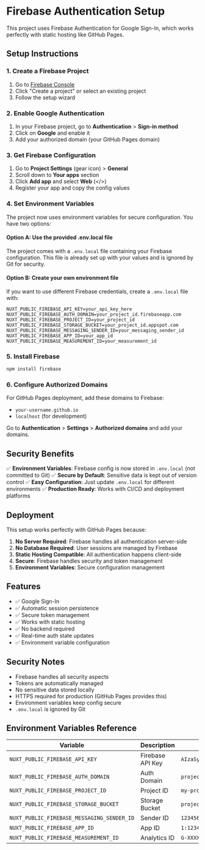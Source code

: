 # Firebase Authentication Setup

This project uses Firebase Authentication for Google Sign-In, which works perfectly with static hosting like GitHub Pages.

## Setup Instructions

### 1. Create a Firebase Project

1. Go to [Firebase Console](https://console.firebase.google.com/)
2. Click "Create a project" or select an existing project
3. Follow the setup wizard

### 2. Enable Google Authentication

1. In your Firebase project, go to **Authentication** > **Sign-in method**
2. Click on **Google** and enable it
3. Add your authorized domain (your GitHub Pages domain)

### 3. Get Firebase Configuration

1. Go to **Project Settings** (gear icon) > **General**
2. Scroll down to **Your apps** section
3. Click **Add app** and select **Web** (</>)
4. Register your app and copy the config values

### 4. Set Environment Variables

The project now uses environment variables for secure configuration. You have two options:

#### Option A: Use the provided .env.local file
The project comes with a `.env.local` file containing your Firebase configuration. This file is already set up with your values and is ignored by Git for security.

#### Option B: Create your own environment file
If you want to use different Firebase credentials, create a `.env.local` file with:

```env
NUXT_PUBLIC_FIREBASE_API_KEY=your_api_key_here
NUXT_PUBLIC_FIREBASE_AUTH_DOMAIN=your_project_id.firebaseapp.com
NUXT_PUBLIC_FIREBASE_PROJECT_ID=your_project_id
NUXT_PUBLIC_FIREBASE_STORAGE_BUCKET=your_project_id.appspot.com
NUXT_PUBLIC_FIREBASE_MESSAGING_SENDER_ID=your_messaging_sender_id
NUXT_PUBLIC_FIREBASE_APP_ID=your_app_id
NUXT_PUBLIC_FIREBASE_MEASUREMENT_ID=your_measurement_id
```

### 5. Install Firebase

```bash
npm install firebase
```

### 6. Configure Authorized Domains

For GitHub Pages deployment, add these domains to Firebase:
- `your-username.github.io`
- `localhost` (for development)

Go to **Authentication** > **Settings** > **Authorized domains** and add your domains.

## Security Benefits

✅ **Environment Variables**: Firebase config is now stored in `.env.local` (not committed to Git)
✅ **Secure by Default**: Sensitive data is kept out of version control
✅ **Easy Configuration**: Just update `.env.local` for different environments
✅ **Production Ready**: Works with CI/CD and deployment platforms

## Deployment

This setup works perfectly with GitHub Pages because:

1. **No Server Required**: Firebase handles all authentication server-side
2. **No Database Required**: User sessions are managed by Firebase
3. **Static Hosting Compatible**: All authentication happens client-side
4. **Secure**: Firebase handles security and token management
5. **Environment Variables**: Secure configuration management

## Features

- ✅ Google Sign-In
- ✅ Automatic session persistence
- ✅ Secure token management
- ✅ Works with static hosting
- ✅ No backend required
- ✅ Real-time auth state updates
- ✅ Environment variable configuration

## Security Notes

- Firebase handles all security aspects
- Tokens are automatically managed
- No sensitive data stored locally
- HTTPS required for production (GitHub Pages provides this)
- Environment variables keep config secure
- `.env.local` is ignored by Git

## Environment Variables Reference

| Variable | Description | Example |
|----------|-------------|---------|
| `NUXT_PUBLIC_FIREBASE_API_KEY` | Firebase API Key | `AIzaSy...` |
| `NUXT_PUBLIC_FIREBASE_AUTH_DOMAIN` | Auth Domain | `project.firebaseapp.com` |
| `NUXT_PUBLIC_FIREBASE_PROJECT_ID` | Project ID | `my-project` |
| `NUXT_PUBLIC_FIREBASE_STORAGE_BUCKET` | Storage Bucket | `project.appspot.com` |
| `NUXT_PUBLIC_FIREBASE_MESSAGING_SENDER_ID` | Sender ID | `123456789` |
| `NUXT_PUBLIC_FIREBASE_APP_ID` | App ID | `1:123456789:web:abc123` |
| `NUXT_PUBLIC_FIREBASE_MEASUREMENT_ID` | Analytics ID | `G-XXXXXXXXXX` | 